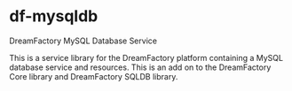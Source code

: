 # df-mysqldb
DreamFactory MySQL Database Service

This is a service library for the DreamFactory platform containing a MySQL database service and resources.
This is an add on to the DreamFactory Core library and DreamFactory SQLDB library.
